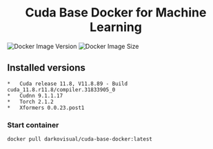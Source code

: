 <div align="center">

# Cuda Base Docker for Machine Learning
</div>

![Docker Image Version](https://img.shields.io/docker/v/darkovisual/cuda-base-docker?sort=semver&arch=amd64&style=flat&logo=docker&logoColor=white&logoSize=auto&labelColor=blue&color=black)
![Docker Image Size](https://img.shields.io/docker/image-size/darkovisual/cuda-base-docker?sort=semver&arch=amd64&style=flat&logo=docker&logoColor=white&logoSize=auto&labelColor=blue&color=black)


## Installed versions

    *   Cuda release 11.8, V11.8.89 - Build cuda_11.8.r11.8/compiler.31833905_0
    *   Cudnn 9.1.1.17
    *   Torch 2.1.2
    *   Xformers 0.0.23.post1
    
### Start container

```bash
docker pull darkovisual/cuda-base-docker:latest
```